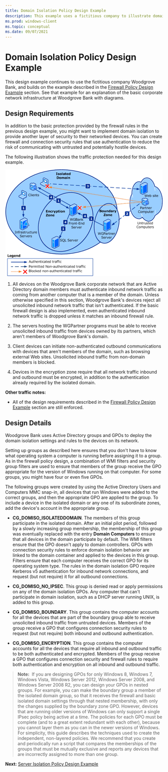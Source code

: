 ```yaml
---
title: Domain Isolation Policy Design Example 
description: This example uses a fictitious company to illustrate domain isolation policy design in Windows Defender Firewall with Advanced Security.
ms.prod: windows-client
ms.topic: conceptual
ms.date: 09/07/2021
---
```


# Domain Isolation Policy Design Example


This design example continues to use the fictitious company Woodgrove Bank, and builds on the example described in the [Firewall Policy Design Example](firewall-policy-design-example.md) section. See that example for an explanation of the basic corporate network infrastructure at Woodgrove Bank with diagrams.

## Design Requirements

In addition to the basic protection provided by the firewall rules in the previous design example, you might want to implement domain isolation to provide another layer of security to their networked devices. You can create firewall and connection security rules that use authentication to reduce the risk of communicating with untrusted and potentially hostile devices.

The following illustration shows the traffic protection needed for this design example.

![domain isolation policy design.](images/wfas-design2example1.gif)

1.  All devices on the Woodgrove Bank corporate network that are Active Directory domain members must authenticate inbound network traffic as coming from another computer that is a member of the domain. Unless otherwise specified in this section, Woodgrove Bank's devices reject all unsolicited inbound network traffic that isn't authenticated. If the basic firewall design is also implemented, even authenticated inbound network traffic is dropped unless it matches an inbound firewall rule.

2.  The servers hosting the WGPartner programs must be able to receive unsolicited inbound traffic from devices owned by its partners, which aren't members of Woodgrove Bank's domain.

3.  Client devices can initiate non-authenticated outbound communications with devices that aren't members of the domain, such as browsing external Web sites. Unsolicited inbound traffic from non-domain members is blocked.

4.  Devices in the encryption zone require that all network traffic inbound and outbound must be encrypted, in addition to the authentication already required by the isolated domain.

**Other traffic notes:**

-   All of the design requirements described in the [Firewall Policy Design Example](firewall-policy-design-example.md) section are still enforced.

## Design Details

Woodgrove Bank uses Active Directory groups and GPOs to deploy the domain isolation settings and rules to the devices on its network.

Setting up groups as described here ensures that you don't have to know what operating system a computer is running before assigning it to a group. As in the firewall policy design, a combination of WMI filters and security group filters are used to ensure that members of the group receive the GPO appropriate for the version of Windows running on that computer. For some groups, you might have four or even five GPOs.

The following groups were created by using the Active Directory Users and Computers MMC snap-in, all devices that run Windows were added to the correct groups, and then the appropriate GPO are applied to the group. To include a device in the isolated domain or any one of its subordinate zones, add the device's account in the appropriate group.

-   **CG\_DOMISO\_ISOLATEDDOMAIN**. The members of this group participate in the isolated domain. After an initial pilot period, followed by a slowly increasing group membership, the membership of this group was eventually replaced with the entry **Domain Computers** to ensure that all devices in the domain participate by default. The WMI filters ensure that the GPO doesn't apply to domain controllers. GPOs with connection security rules to enforce domain isolation behavior are linked to the domain container and applied to the devices in this group. Filters ensure that each computer receives the correct GPO for its operating system type. The rules in the domain isolation GPO require Kerberos v5 authentication for inbound network connections, and request (but not require) it for all outbound connections.

-   **CG\_DOMISO\_NO\_IPSEC**. This group is denied read or apply permissions on any of the domain isolation GPOs. Any computer that can't participate in domain isolation, such as a DHCP server running UNIX, is added to this group.

-   **CG\_DOMISO\_BOUNDARY**. This group contains the computer accounts for all the devices that are part of the boundary group able to receive unsolicited inbound traffic from untrusted devices. Members of the group receive a GPO that configures connection security rules to request (but not require) both inbound and outbound authentication.

-   **CG\_DOMISO\_ENCRYPTION**. This group contains the computer accounts for all the devices that require all inbound and outbound traffic to be both authenticated and encrypted. Members of the group receive a GPO that configures connection security and firewall rules to require both authentication and encryption on all inbound and outbound traffic.

>**Note:**  If you are designing GPOs for only Windows 8, Windows 7, Windows Vista, Windows Server 2012, Windows Server 2008, and Windows Server 2008 R2, you can design your GPOs in nested groups. For example, you can make the boundary group a member of the isolated domain group, so that it receives the firewall and basic isolated domain settings through that nested membership, with only the changes supplied by the boundary zone GPO. However, devices that are running older versions of Windows can only support a single IPsec policy being active at a time. The policies for each GPO must be complete (and to a great extent redundant with each other), because you cannot layer them as you can in the newer versions of Windows. For simplicity, this guide describes the techniques used to create the independent, non-layered policies. We recommend that you create and periodically run a script that compares the memberships of the groups that must be mutually exclusive and reports any devices that are incorrectly assigned to more than one group.

**Next:** [Server Isolation Policy Design Example](server-isolation-policy-design-example.md)
